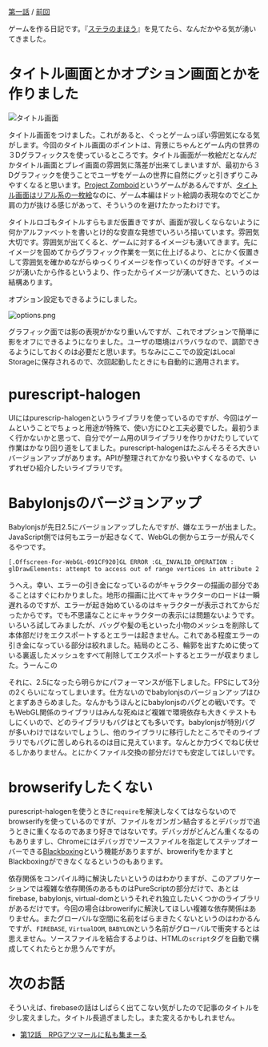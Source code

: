 <!-- {
  "id": "d057a411bfd10a0b7924",
  "created_at": "2016-12-17T21:05:16+09:00",
  "tags": [
    {
      "name": "Blender",
      "versions": []
    },
    {
      "name": "Babylon.js",
      "versions": []
    },
    {
      "name": "ゲーム開発",
      "versions": []
    },
    {
      "name": "purescript",
      "versions": []
    }
  ],
  "title": "モナドのまほう　第11話『タイトル画面があるとゲームっぽい』"
} -->
[第一話](http://qiita.com/hiruberuto/items/5321d8cebce7b87851f6) / [前回](http://qiita.com/hiruberuto/items/b1731c7b802cfc835b42)

ゲームを作る日記です。『[ステラのまほう](http://magicofstella.com/)』を見てたら、なんだかやる気が湧いてきました。




# タイトル画面とかオプション画面とかを作りました

![タイトル画面](https://qiita-image-store.s3.amazonaws.com/0/64695/ea7d82ad-27d5-c99c-a386-9d44ce449d58.png)

タイトル画面をつけました。これがあると、ぐっとゲームっぽい雰囲気になる気がします。今回のタイトル画面のポイントは、背景にちゃんとゲーム内の世界の３Dグラフィックスを使っているところです。タイトル画面が一枚絵だとなんだかタイトル画面とプレイ画面の雰囲気に落差が出来てしまいますが、最初から３Dグラフィックを使うことでユーザをゲームの世界に自然にグッと引きずりこみやすくなると思います。[Project Zomboid](http://store.steampowered.com/app/108600/?l=japanese)というゲームがあるんですが、[タイトル画面はリアル系の一枚絵](http://steam.degica.com/news2/project-zomboid)なのに、ゲーム本編はドット絵調の表現なのでどこか肩の力が抜ける感じがあって、そういうのを避けたかったわけです。


タイトルロゴもタイトルすらもまだ仮置きですが、画面が寂しくならないように何かアルファベットを書いとけ的な安直な発想でいろいろ描いています。雰囲気大切です。雰囲気が出てくると、ゲームに対するイメージも湧いてきます。先にイメージを固めてからグラフィック作業を一気に仕上げるより、とにかく仮置きして雰囲気を確かめながらゆっくりイメージを作っていくのが好きです。イメージが湧いたから作るというより、作ったからイメージが湧いてきた、というのは結構あります。

オプション設定もできるようにしました。

![options.png](https://qiita-image-store.s3.amazonaws.com/0/64695/0cad15ee-0462-0b0f-410e-c96c7352f273.png)

グラフィック面では影の表現がかなり重いんですが、これでオプションで簡単に影をオフにできるようになりました。ユーザの環境はバラバラなので、調節できるようにしておくのは必要だと思います。ちなみにここでの設定はLocal Storageに保存されるので、次回起動したときにも自動的に適用されます。





# purescript-halogen

UIにはpurescrip-halogenというライブラリを使っているのですが、今回はゲームということでちょっと用途が特殊で、使い方にひと工夫必要でした。最初うまく行かないかと思って、自分でゲーム用のUIライブラリを作りかけたりしていて作業はかなり回り道をしてました。purescript-halogenはたぶんそろそろ大きいバージョンアップがあります。APIが整理されてかなり扱いやすくなるので、いずれぜひ紹介したいライブラリです。



# Babylonjsのバージョンアップ

Babylonjsが先日2.5にバージョンアップしたんですが、嫌なエラーが出ました。JavaScript側では何もエラーが起きなくて、WebGLの側からエラーが飛んでくるやつです。

```
[.Offscreen-For-WebGL-091CF920]GL ERROR :GL_INVALID_OPERATION : glDrawElements: attempt to access out of range vertices in attribute 2
```

うへえ。幸い、エラーの引き金になっているのがキャラクターの描画の部分であることはすぐにわかりました。地形の描画に比べてキャラクターのロードは一瞬遅れるのですが、エラーが起き始めているのはキャラクターが表示されてからだったからです。でも不思議なことにキャラクターの表示には問題ないようです。いろいろ試してみましたが、バッグや髪の毛といった小物のメッシュを削除して本体部だけをエクスポートするとエラーは起きません。これである程度エラーの引き金になっている部分は絞れました。結局のところ、輪郭を出すために使っている裏返したメッシュをすべて削除してエクスポートするとエラーが収まりました。うーんこの

それに、2.5になったら明らかにパフォーマンスが低下しました。FPSにして3分の2くらいになってしまいます。仕方ないのでbabylonjsのバージョンアップはひとまずあきらめました。なんかもうほんとにbabylonjsのバグとの戦いです。でもWebGL関係のライブラリはみんな死ぬほど複雑で環境依存も大きくテストもしにくいので、どのライブラリもバグはとても多いです。babylonjsが特別バグが多いわけではないでしょうし、他のライブラリに移行したところでそのライブラリでもバグに苦しめられるのは目に見えています。なんとか力づくでねじ伏せるしかありません。とにかくファイル交換の部分だけでも安定してほしいです。




# browserifyしたくない

purescript-halogenを使うときに`require`を解決しなくてはならないのでbrowserifyを使っているのですが、ファイルをガンガン結合するとデバッガで追うときに重くなるのであまり好きではないです。デバッガがどんどん重くなるのもありますし、Chromeにはデバッガでソースファイルを指定してステップオーバーできる[Blackboxing](http://qiita.com/k12u/items/3d667c1cf5287625024c)という機能がありますが、browerifyをかますとBlackboxingができなくなるというのもあります。

依存関係をコンパイル時に解決したいというのはわかりますが、このアプリケーションでは複雑な依存関係のあるものはPureScriptの部分だけで、あとはfirebase, babylonjs, virtual-domというそれぞれ独立したいくつかのライブラリがあるだけです。今回の場合はbrowerifyに解決してほしい複雑な依存関係はありません。またグローバルな空間に名前をばらまきたくないというのはわかるんですが、`FIREBASE`, `VirtualDOM`, `BABYLON`という名前がグローバルで衝突するとは思えません。ソースファイルを結合するよりは、HTMLの`script`タグを自動で構成してくれたらとか思うんですが。




# 次のお話

そういえば、firebaseの話はしばらく出てこない気がしたので記事のタイトルを少し変えました。タイトル長過ぎましたし。また変えるかもしれません。

* [第12話　RPGアツマールに私も集まーる](http://qiita.com/hiruberuto/items/cdf2a7bb66fdcbf1a78c)





